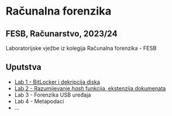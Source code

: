 # Računalna forenzika

## FESB, Računarstvo, 2023/24
Laboratorijske vježbe iz kolegija Računalna forenzika - FESB
## Uputstva
- [Lab 1 - BitLocker i dekripcija diska](Lab1/README.md)
- [Lab 2 - Razumijevanje *hash* funkcija, ekstenzija dokumenata](Lab2/README.md)
- Lab 3 - Forenzika USB uređaja
- Lab 4 - Metapodaci
- ...
